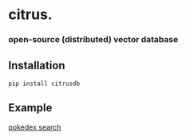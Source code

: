 # citrus.
### open-source (distributed) vector database


## Installation

```
pip install citrusdb
```

## Example
[pokedex search](https://replit.com/@debabratajr/pokedex-search)

